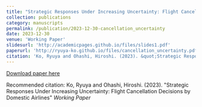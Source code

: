 ```yaml
---
title: "Strategic Responses Under Increasing Uncertainty: Flight Cancellation Decisions by Domestic Airlines"
collection: publications
category: manuscripts
permalink: /publication/2023-12-30-cancellation_uncertainty
date: 2023-12-30
venue: 'Working Paper'
slidesurl: 'http://academicpages.github.io/files/slides1.pdf'
paperurl: 'http://ryuya-ko.github.io/files/cancellation_uncertainty.pdf'
citation: 'Ko, Ryuya and Ohashi, Hiroshi. (2023). &quot;Strategic Responses Under Increasing Uncertainty: Flight Cancellation Decisions by Domestic Airlines&quot; <i>Working Paper</i>'
---
```

<!-- [Download slides here](http://academicpages.github.io/files/slides1.pdf) -->

[Download paper here](http://ryuya-ko.github.io/files/cancellation_uncertainty.pdf)

Recommended citation: Ko, Ryuya and Ohashi, Hiroshi. (2023). "Strategic Responses Under Increasing Uncertainty: Flight Cancellation Decisions by Domestic Airlines" <i>Working Paper</i>